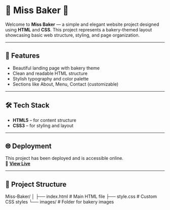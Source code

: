 # 🎂 Miss Baker 🍰

Welcome to **Miss Baker** — a simple and elegant website project designed using **HTML** and **CSS**. This project represents a bakery-themed layout showcasing basic web structure, styling, and page organization.

---

## 🚀 Features

- Beautiful landing page with bakery theme
- Clean and readable HTML structure
- Stylish typography and color palette
- Sections like About, Menu, Contact (customizable)

---

## 🛠️ Tech Stack

- **HTML5** – for content structure
- **CSS3** – for styling and layout

---

## 🌐 Deployment

This project has been deployed and is accessible online.  
🔗 **[View Live](https://artikumari005.github.io/MISS_BAKER/)** 

---

## 📁 Project Structure

Miss-Baker/
│
├── index.html # Main HTML file
├── style.css # Custom CSS styles
└── images/ #  Folder for bakery images
